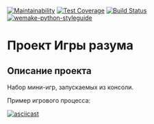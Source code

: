[![Maintainability](https://api.codeclimate.com/v1/badges/d5fbab6a0840ca2b52cf/maintainability)](https://codeclimate.com/github/karomag/python-project-lvl1/maintainability)
[![Test Coverage](https://api.codeclimate.com/v1/badges/d5fbab6a0840ca2b52cf/test_coverage)](https://codeclimate.com/github/karomag/python-project-lvl1/test_coverage)
[![Build Status](https://travis-ci.org/karomag/python-project-lvl1.svg?branch=master)](https://travis-ci.org/karomag/python-project-lvl1)
[![wemake-python-styleguide](https://img.shields.io/badge/style-wemake-000000.svg)](https://github.com/wemake-services/wemake-python-styleguide)

# Проект Игры разума

## Описание проекта
Набор мини-игр, запускаемых из консоли.

Пример игрового процесса:

[![asciicast](https://asciinema.org/a/ArQFnFV6TzDWXifHqaBrVAdM2.svg)](https://asciinema.org/a/ArQFnFV6TzDWXifHqaBrVAdM2)
